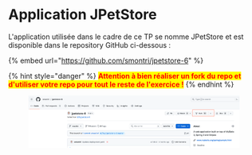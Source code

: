 # Application JPetStore

L'application utilisée dans le cadre de ce TP se nomme JPetStore et est disponible dans le repository GitHub ci-dessous :

{% embed url="https://github.com/smontri/jpetstore-6" %}

{% hint style="danger" %}
<mark style="color:red;">**Attention à bien réaliser un fork du repo et d'utiliser votre repo pour tout le reste de l'exercice !**</mark>
{% endhint %}

<figure><img src="../.gitbook/assets/image (1) (1) (1) (1) (1).png" alt=""><figcaption></figcaption></figure>
